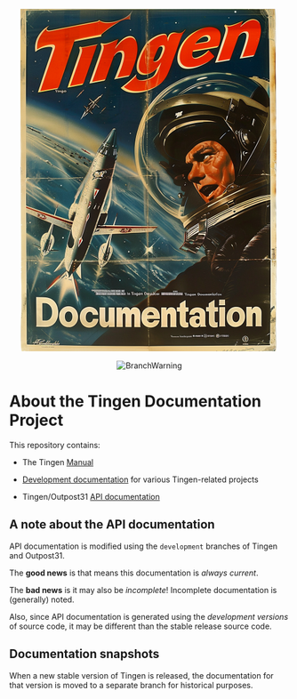 <!-- u240925_documentation -->

<div align="center">

  ![logo](./.github/Images/Logos/TingenDocumentation-464x616.png)

  ![BranchWarning](https://img.shields.io/badge/Release-24.9-seagreen?style=for-the-badge)

</div>

# About the Tingen Documentation Project

This repository contains:

* The Tingen [Manual](https://github.com/spectrum-health-systems/Tingen-Documentation/blob/main/Manual/Tingen-Manual.md)

* [Development documentation](https://github.com/spectrum-health-systems/Tingen-Documentation/blob/main/Development/README.md) for various Tingen-related projects

* Tingen/Outpost31 [API documentation](https://github.com/spectrum-health-systems/Tingen-Documentation/blob/main/docs/README.md)

## A note about the API documentation

API documentation is modified using the `development` branches of Tingen and Outpost31.

The **good news** is that means this documentation is *always current*.

The **bad news** is it may also be *incomplete*! Incomplete documentation is (generally) noted.

Also, since API documentation is generated using the *development versions* of source code, it may be different than the stable release source code.

## Documentation snapshots

When a new stable version of Tingen is released, the documentation for that version is moved to a separate branch for historical purposes.
